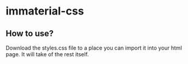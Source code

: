 # immaterial-css

## How to use?

Download the styles.css file to a place you can import it into your html page. It will take of the rest itself.

